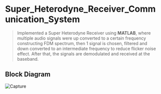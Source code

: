 # Super_Heterodyne_Receiver_Communication_System
> Implemented a Super Heterodyne Receiver using **MATLAB**, where multiple audio signals were up converted
to a certain frequency constructing FDM spectrum, then 1 signal is chosen, filtered and down converted to an intermediate frequency to reduce flicker
noise effect. After that, the signals are demodulated and received at the baseband.

## Block Diagram

![Capture](https://github.com/Mohamed-Nasser620/Super_Heterodyne_Receiver_Communication_System/assets/104467935/19835f06-6930-4298-bb2d-0792769f8bae)

